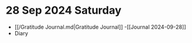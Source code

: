 # 28 Sep 2024 Saturday
- [[/Gratitude Journal.md|Gratitude Journal]]
-[[Journal 2024-09-28]]
- Diary 

